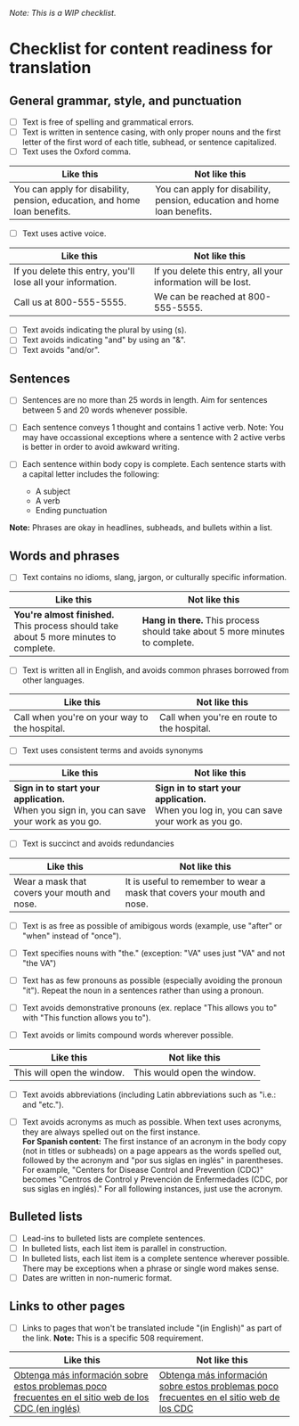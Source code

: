 _Note: This is a WIP checklist._

# Checklist for content readiness for translation

## General grammar, style, and punctuation

- [ ] Text is free of spelling and grammatical errors.
- [ ] Text is written in sentence casing, with only proper nouns and the first letter of the first word of each title, subhead, or sentence capitalized.
- [ ] Text uses the Oxford comma.

| Like this | Not like this |
|---|---|
| You can apply for disability, pension, education, and home loan benefits. | You can apply for disability, pension, education and home loan benefits.  |

- [ ] Text uses active voice.

| Like this | Not like this |
|---|---|
| If you delete this entry, you'll lose all your information. | If you delete this entry, all your information will be lost. |
| Call us at 800-555-5555. | We can be reached at 800-555-5555. |

- [ ] Text avoids indicating the plural by using (s).
- [ ] Text avoids indicating "and" by using an "&".
- [ ] Text avoids "and/or".

## Sentences

- [ ] Sentences are no more than 25 words in length. Aim for sentences between 5 and 20 words whenever possible.
- [ ] Each sentence conveys 1 thought and contains 1 active verb. Note: You may have occassional exceptions where a sentence with 2 active verbs is better in order to avoid awkward writing. 

- [ ] Each sentence within body copy is complete. Each sentence starts with a capital letter includes the following:
  - A subject
  - A verb
  - Ending punctuation

**Note:** Phrases are okay in headlines, subheads, and bullets within a list.

## Words and phrases

- [ ] Text contains no idioms, slang, jargon, or culturally specific information.

| Like this | Not like this |
|---|---|
| **You're almost finished.** <br> This process should take about 5 more minutes to complete. | **Hang in there.** This process should take about 5 more minutes to complete. |

- [ ] Text is written all in English, and avoids common phrases borrowed from other languages.

| Like this | Not like this |
|---|---|
| Call when you're on your way to the hospital. | Call when you're en route to the hospital. |

- [ ] Text uses consistent terms and avoids synonyms

| Like this | Not like this |
|---|---|
| **Sign in to start your application.** <br> When you sign in, you can save your work as you go. | **Sign in to start your application.** <br> When you log in, you can save your work as you go. |

- [ ] Text is succinct and avoids redundancies 

| Like this | Not like this |
|---|---|
| Wear a mask that covers your mouth and nose. | It is useful to remember to wear a mask that covers your mouth and nose. |

- [ ] Text is as free as possible of amibigous words (example, use "after" or "when" instead of "once").

- [ ] Text specifies nouns with "the." (exception: "VA" uses just "VA" and not "the VA")

- [ ] Text has as few pronouns as possible (especially avoiding the pronoun "it"). Repeat the noun in a sentences rather than using a pronoun. 

- [ ] Text avoids demonstrative pronouns (ex. replace "This allows you to" with "This function allows you to").

- [ ] Text avoids or limits compound words wherever possible.

| Like this | Not like this |
|---|---|
| This will open the window. | This would open the window. |

- [ ] Text avoids abbreviations (including Latin abbreviations such as "i.e.: and "etc.").

- [ ] Text avoids acronyms as much as possible. When text uses acronyms, they are always spelled out on the first instance. </br> **For Spanish content:** The first instance of an acronym in the body copy (not in titles or subheads) on a page appears as the words spelled out, followed by the acronym and "por sus siglas en inglés" in parentheses. For example, "Centers for Disease Control and Prevention (CDC)" becomes "Centros de Control y Prevención de Enfermedades (CDC, por sus siglas en inglés)." For all following instances, just use the acronym. 

## Bulleted lists

- [ ] Lead-ins to bulleted lists are complete sentences.
- [ ] In bulleted lists, each list item is parallel in construction.
- [ ] In bulleted lists, each list item is a complete sentence wherever possible. There may be exceptions when a phrase or single word makes sense.
- [ ] Dates are written in non-numeric format.

## Links to other pages

- [ ] Links to pages that won't be translated include "(in English)" as part of the link. **Note:** This is a specific 508 requirement.

| Like this | Not like this |
|---|---|
| [Obtenga más información sobre estos problemas poco frecuentes en el sitio web de los CDC (en inglés)](https://[www.va.gov/health-care/eligibility/](https://www.cdc.gov/vaccine-safety/vaccines/covid-19.html?CDC_AA_refVal=https%3A%2F%2Fwww.cdc.gov%2Fcoronavirus%2F2019-ncov%2Fvaccines%2Fsafety%2Fsafety-of-vaccines.html)) | [Obtenga más información sobre estos problemas poco frecuentes en el sitio web de los CDC](https://www.cdc.gov/vaccine-safety/vaccines/covid-19.html?CDC_AA_refVal=https%3A%2F%2Fwww.cdc.gov%2Fcoronavirus%2F2019-ncov%2Fvaccines%2Fsafety%2Fsafety-of-vaccines.html) |

